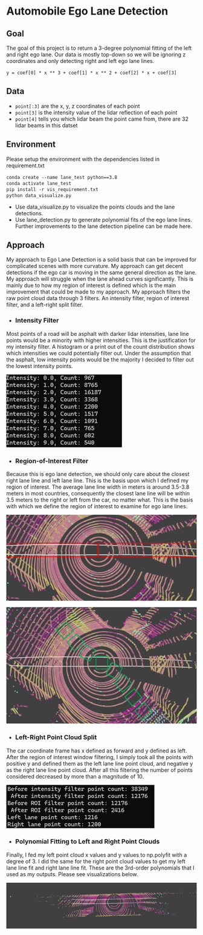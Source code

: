 # Automobile Ego Lane Detection


## Goal

The goal of this project is to return a 3-degree polynomial fitting of the left and right ego lane. Our data is mostly top-down so we will be ignoring z coordinates and only detecting right and left ego lane lines.
```
y = coef[0] * x ** 3 + coef[1] * x ** 2 + coef[2] * x + coef[3]
```

## Data 

+ `point[:3]` are the x, y, z coordinates of each point
+ `point[3]` is the intensity value of the lidar reflection of each point
+ `point[4]` tells you which lidar beam the point came from, there are 32 lidar beams in this datset

## Environment

Please setup the environment with the dependencies listed in requirement.txt
```
conda create --name lane_test python==3.8
conda activate lane_test
pip install -r vis_requirement.txt
python data_visualize.py
```
- Use data_visualize.py to visualize the points clouds and the lane detections.
- Use lane_detection.py to generate polynomial fits of the ego lane lines. Further improvements to the lane detection pipeline can be made here.

## Approach

My approach to Ego Lane Detection is a solid basis that can be improved for complicated scenes with more curvature. My approach can get decent detections if the ego car is moving in the same general direction as the lane. My approach will struggle when the lane ahead curves significantly. This is mainly due to how my region of interest is defined which is the main improvement that could be made to my approach. My approach filters the raw point cloud data through 3 filters. An intensity filter, region of interest filter, and a left-right split filter. 

- ### Intensity Filter
Most points of a road will be asphalt with darker lidar intensities, lane line points would be a minority with higher intensities. This is the justification for my intensity filter. A histogram or a print out of the count distribution shows which intensities we could potentially filter out. Under the assumption that the asphalt, low intensity points would be the majority I decided to filter out the lowest intensity points.

<p><img src="images/intensity_distribution.png" alt="Point Intensity Count Distribution"></p>

- ### Region-of-Interest Filter
Because this is ego lane detection, we should only care about the closest right lane line and left lane line. This is the basis upon which I defined my region of interest. The average lane line width in meters is around 3.5-3.8 meters in most countries, consequently the closest lane line will be within 3.5 meters to the right or left from the car, no matter what. This is the basis with which we define the region of interest to examine for ego lane lines.

<p><img src="images/current_approach.png" alt="Current Region-of-Interest"></p>
 
<p><img src="images/proposed_approach.png" alt="Proposed Windowed Region-of-Interest approach"></p>

- ### Left-Right Point Cloud Split
The car coordinate frame has x defined as forward and y defined as left. After the region of interest window filtering, I simply took all the points with positive y and defined them as the left lane line point cloud, and negative y as the right lane line point cloud. After all this filtering the number of points considered decreased by more than a magnitude of 10.

<p><img src="images/pointcount.png" alt="Point count order of magnitude smaller after filtering"></p>

- ### Polynomial Fitting to Left and Right Point Clouds
Finally, I fed my left point cloud x values and y values to np.polyfit with a degree of 3. I did the same for the right point cloud values to get my left lane line fit and right lane line fit. These are the 3rd-order polynomials that I used as my outputs. Please see visualizations below.

<p><img src="images/result0.png" alt="Scene 0 Lane Detection Result"></p>
